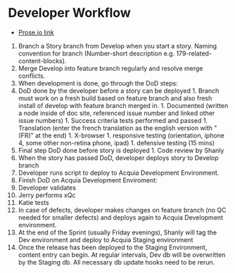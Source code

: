 Developer Workflow
==================

* [Prose.io link][prose.io]


1. Branch a Story branch from Develop when you start a story. Naming
   convention for branch (Number-short description e.g. 179-related-content-blocks).
1. Merge Develop into feature branch regularly and resolve merge
   conflicts.
1. When development is done, go through the DoD steps:
  1. DoD done by the developer before a story can be deployed
    1. Branch must work on a fresh build based on feature branch and
       also fresh install of develop with feature branch merged in.
    1. Documented (written a node inside of doc site, referenced issue
       number and linked other issue numbers)
    1. Success criteria tests performed and passed
    1. Translation (enter the french translation as the english version
       with "(FR)" at the end)
    1. X-browser
    1. responsive testing (orientation, iphone 4, some other non-retina
       phone, ipad)
    1. defensive testing (15 mins)
  1. Final step DoD done before story is deployed
    1. Code review by Shanly
1. When the story has passed DoD, developer deploys story to Develop
   branch
1. Developer runs script to deploy to Acquia Development Environment.
1. Finish DoD on Acquia Development Enviroment:
  1. Developer validates
  1. Jerry performs xQc
  1. Katie tests
1. In case of defects, developer makes changes on feature branch (no
   QC needed for smaller defects) and deploys again to Acquia
Development environment.
1. At the end of the Sprint (usually Friday evenings), Shanly will tag
   the Dev environment and deploy to Acquia Staging environment
1. Once the release has been deployed to the Staging Environment,
   content entry can begin. At regular intervals, Dev db will be
overwritten by the Staging db. All necessary db update hooks need to be
rerun.

<!-- Links -->
   [prose.io]: http://prose.io/#myplanetdigital/dkcookoff/blob/develop/tmp/docs/developer-workflow.md

